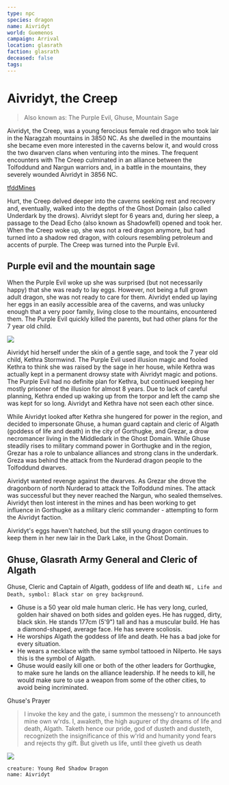```yaml
---
type: npc
species: dragon
name: Aivridyt
world: Guemenos
campaign: Arrival
location: glasrath
faction: glasrath
deceased: false
tags:
---
```


# Aivridyt, the Creep
> Also known as: The Purple Evil, Ghuse, Mountain Sage

Aivridyt, the Creep, was a young ferocious female red dragon who took lair in the Naragzah mountains in 3850 NC. As she dwelled in the mountains she became even more interested in the caverns below it, and would cross the two dwarven clans when venturing into the mines. The frequent encounters with The Creep culminated in an alliance between the Tolfoddund and Nargun warriors and, in a battle in the mountains, they severely wounded Aivridyt in 3856 NC.

[tfddMines](../locations/tfddMines.md)

Hurt, the Creep delved deeper into the caverns seeking rest and recovery and, eventually, walked into the depths of the Ghost Domain (also called Underdark by the drows). Aivridyt slept for 6 years and, during her sleep, a passage to the Dead Echo (also known as Shadowfell) opened and took her. When the Creep woke up, she was not a red dragon anymore, but had turned into a shadow red dragon, with colours resembling petroleum and accents of purple. The Creep was turned into the Purple Evil.

## Purple evil and the mountain sage

When the Purple Evil woke up she was surprised (but not necessarily happy) that she was ready to lay eggs. However, not being a full grown adult dragon, she was not ready to care for them. Aivridyt ended up laying her eggs in an easily accessible area of the caverns, and was unlucky enough that a very poor family, living close to the mountains, encountered them. The Purple Evil quickly killed the parents, but had other plans for the 7 year old child.

![](https://i.imgur.com/fOycPBy.png)

Aivridyt hid herself under the skin of a gentle sage, and took the 7 year old child, Kethra Stormwind. The Purple Evil used illusion magic and fooled Kethra to think she was raised by the sage in her house, while Kethra was actually kept in a permanent drowsy state with Aivridyt magic and potions. The Purple Evil had no definite plan for Kethra, but continued keeping her mostly prisoner of the illusion for almost 8 years. Due to lack of careful planning, Kethra ended up waking up from the torpor and left the camp she was kept for so long. Aivridyt and Kethra have not seen each other since.

While Aivridyt looked after Kethra she hungered for power in the region, and decided to impersonate Ghuse, a human guard captain and cleric of Algath (goddess of life and death) in the city of Gorthugke, and Grezar, a drow necromancer living in the Middledark in the Ghost Domain. While Ghuse steadily rises to military command power in Gorthugke and in the region, Grezar has a role to unbalance alliances and strong clans in the underdark. Greza was behind the attack from the Nurderad dragon people to the Tolfoddund dwarves.

Aivridyt wanted revenge against the dwarves. As Grezar she drove the dragonborn of north Nurderad to attack the Tolfoddund mines. The attack was successful but they never reached the Nargun, who sealed themselves. Aivridyt then lost interest in the mines and has been working to get influence in Gorthugke as a military cleric commander - attempting to form the Aivridyt faction.

Aivridyt's eggs haven't hatched, but the still young dragon continues to keep them in her new lair in the Dark Lake, in the Ghost Domain.

## Ghuse, Glasrath Army General and Cleric of Algath

Ghuse, Cleric and Captain of Algath, goddess of life and death `NE, Life and Death, symbol: Black star on grey background`.

- Ghuse is a 50 year old male human cleric. He has very long, curled, golden hair shaved on both sides and golden eyes. He has rugged, dirty, black skin. He stands 177cm (5'9") tall and has a muscular build. He has a diamond-shaped, average face. He has severe scoliosis.
- He worships Algath the goddess of life and death. He has a bad joke for every situation.
- He wears a necklace with the same symbol tattooed in Nilperto. He says this is the symbol of Algath. 
- Ghuse would easily kill one or both of the other leaders for Gorthugke, to make sure he lands on the alliance leadership. If he needs to kill, he would make sure to use a weapon from some of the other cities, to avoid being incriminated.

Ghuse's Prayer
> I invoke the key and the gate, i summon the messeng'r to announceth mine own w'rds. I, awaketh, the high augurer of thy dreams of life and death, Algath. Taketh hence our pride, god of dusteth and dusteth, recognizeth the insignificance of this w'rld and humanity yond fears and rejects thy gift. But giveth us life, until thee giveth us death

![](https://i.imgur.com/BerDgmv.png)


```statblock
creature: Young Red Shadow Dragon
name: Aivridyt
```
